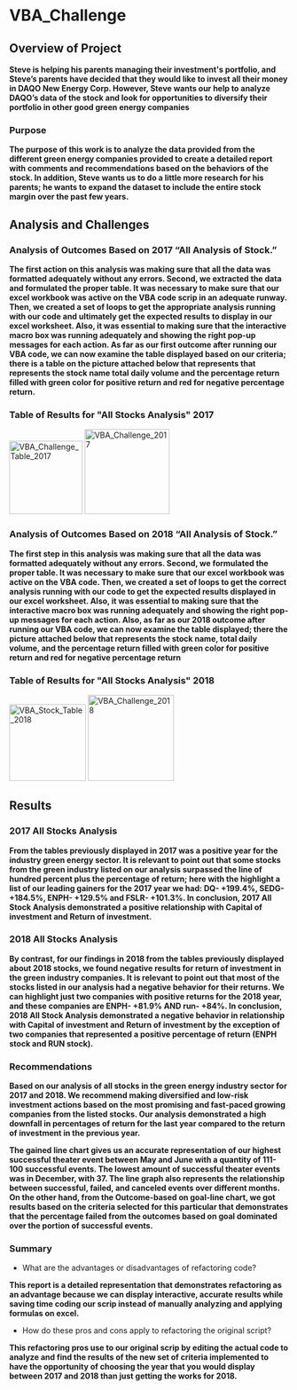 # VBA_Challenge

## Overview of Project
    
   **Steve is helping his parents managing their investment's portfolio, and Steve’s parents have decided that they would like to invest all their money in DAQO New Energy Corp. However, Steve wants our help to analyze DAQO’s data of the stock and look for opportunities to diversify their portfolio in other good green energy companies**

### Purpose
     
     
   **The purpose of this work is to analyze the data provided from the different green energy companies provided to create a detailed report with comments and recommendations based on the behaviors of the stock. In addition, Steve wants us to do a little more research for his parents; he wants to expand the dataset to include the entire stock margin over the past few years.**



## Analysis and Challenges
  
  ### Analysis of Outcomes Based on 2017 “All Analysis of Stock.”
      
      
   **The first action on this analysis was making sure that all the data was formatted adequately without any errors. Second, we extracted the data and formulated the proper table. It was necessary to make sure that our excel workbook was active on the VBA code scrip in an adequate runway. Then, we created a set of loops to get the appropriate analysis running with our code and ultimately get the expected results to display in our excel worksheet. Also, it was essential to making sure that the interactive macro box was running adequately and showing the right pop-up messages for each action. As far as our first outcome after running our VBA code, we can now examine the table displayed based on our criteria; there is a table on the picture attached below that represents that represents the stock name total daily volume and the percentage return filled with green color for positive return and red for negative percentage return.**

### Table of Results for "All Stocks Analysis" 2017

<img width="132" alt="VBA_Challenge_Table_2017" src="https://user-images.githubusercontent.com/81654454/120022363-507b1d00-bfba-11eb-8b65-cb18a276dde2.PNG">

<img width="153" alt="VBA_Challenge_2017" src="https://user-images.githubusercontent.com/81654454/120023284-94225680-bfbb-11eb-88e3-c4ac7c92ccd5.PNG">



### Analysis of Outcomes Based on 2018 “All Analysis of Stock.”
      
      
   **The first step in this analysis was making sure that all the data was formatted adequately without any errors. Second, we formulated the proper table. It was necessary to make sure that our excel workbook was active on the VBA code. Then, we created a set of loops to get the correct analysis running with our code to get the expected results displayed in our excel worksheet. Also, it was essential to making sure that the interactive macro box was running adequately and showing the right pop-up messages for each action. Also, as far as our 2018 outcome after running our VBA code, we can now examine the table displayed; there the picture attached below that represents  the stock name, total daily volume, and the percentage return filled with green color for positive return and red for negative percentage return**

### Table of Results for "All Stocks Analysis"  2018

<img width="138" alt="VBA_Stock_Table_2018" src="https://user-images.githubusercontent.com/81654454/120022794-eadb6080-bfba-11eb-9aea-8015d54b70a6.PNG">

<img width="155" alt="VBA_Challenge_2018" src="https://user-images.githubusercontent.com/81654454/120023316-9d132800-bfbb-11eb-8a2c-303c860262ce.PNG">



## Results
  
  
  ### 2017 All Stocks Analysis
       
       
   **From the tables previously displayed in 2017 was a positive year for the industry green energy sector. It is relevant to point out that some stocks from the green industry listed on our analysis surpassed the line of hundred percent plus the percentage of return; here with the highlight a list of our leading gainers for the 2017 year we had: DQ- +199.4%, SEDG- +184.5%, ENPH- +129.5% and FSLR- +101.3%. In conclusion, 2017 All Stock Analysis demonstrated a positive relationship with Capital of investment and Return of investment.** 


   
   ### 2018 All Stocks Analysis 
        
  
  **By contrast, for our findings in 2018 from the tables previously displayed about 2018 stocks, we found negative results for return of investment in the green industry companies. It is relevant to point out that most of the stocks listed in our analysis had a negative behavior for their returns. We can highlight just two companies with positive returns for the 2018 year, and these companies are ENPH- +81.9% AND run- +84%. In conclusion, 2018 All Stock Analysis demonstrated a negative behavior in relationship with Capital of investment and Return of investment by the exception of two companies that represented a positive percentage of return (ENPH stock and RUN stock).**

 
 
 
 
  ### Recommendations
  
  **Based on our analysis of all stocks in the green energy industry sector for  2017 and 2018. We recommend making diversified and low-risk investment actions based on the most promising and fast-paced growing companies from the listed stocks. Our analysis demonstrated a high downfall in percentages of return for the last year compared to the return of investment in the previous year.**


**The gained line chart gives us an accurate representation of our highest successful theater event between May and June with a quantity of 111-100 successful events. The lowest amount of successful theater events was in December, with 37. The line graph also represents the relationship between successful, failed, and canceled events over different months. On the other hand, from the Outcome-based on goal-line chart, we got results based on the criteria selected for this particular that demonstrates that the percentage failed from the outcomes based on goal dominated over the portion of successful events.**

 
 ### Summary

-	What are the advantages or disadvantages of refactoring code?

**This report is a detailed representation that demonstrates refactoring as an advantage because we can display interactive, accurate results while saving time coding our scrip instead of manually analyzing and applying formulas on excel.**


-	How do these pros and cons apply to refactoring the original script?

**This refactoring pros use to our original scrip by editing the actual code to analyze and find the results of the new set of criteria implemented to have the opportunity of choosing the year that you would display between 2017 and 2018 than just getting the works for 2018.**
